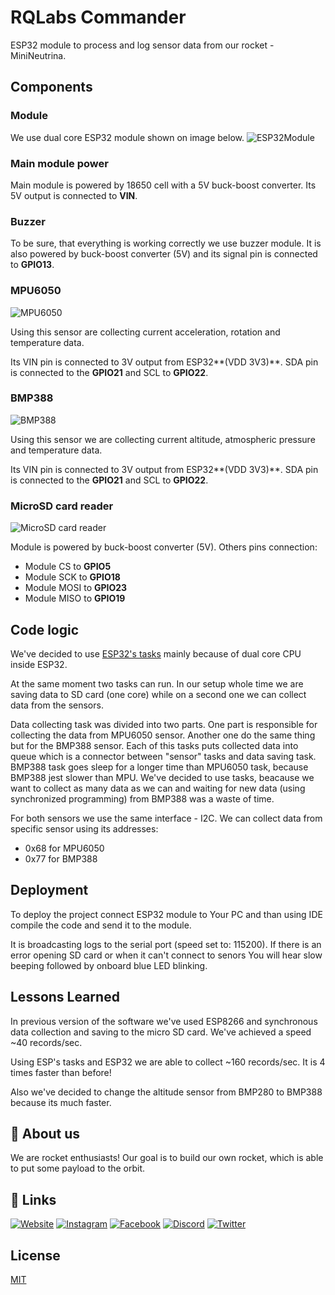 # RQLabs Commander
ESP32 module to process and log sensor data from our rocket - MiniNeutrina.

## Components
### Module
We use dual core ESP32 module shown on image below.
![ESP32Module](https://img.joomcdn.net/84152a14c11919e9336d83f3117bf1867d3fea79_original.jpeg)

### Main module power
Main module is powered by 18650 cell with a 5V buck-boost converter. Its 5V output is connected to **VIN**. 

### Buzzer
To be sure, that everything is working correctly we use buzzer module. It is also powered by buck-boost converter (5V) and its signal pin is connected to **GPIO13**.

### MPU6050
![MPU6050](https://cdn2.botland.com.pl/61319-pdt_540/mpu-6050-3-osiowy-akcelerometr-i-zyroskop-i2c-modul-dfrobot.jpg)

Using this sensor are collecting current acceleration, rotation and temperature data.

Its VIN pin is connected to 3V output from ESP32**(VDD 3V3)**. SDA pin is connected to the **GPIO21** and SCL to **GPIO22**.

### BMP388
![BMP388](https://tatrashike.pl/imgs-44071_thumbs/5-Diymore-BMP388-CJMCU-388-24-bit-cyfrowy-czujnik-temperatury.jpeg)

Using this sensor we are collecting current altitude, atmospheric pressure and temperature data.

Its VIN pin is connected to 3V output from ESP32**(VDD 3V3)**. SDA pin is connected to the **GPIO21** and SCL to **GPIO22**.

### MicroSD card reader
![MicroSD card reader](https://cdn1.botland.com.pl/64074-pdt_540/modul-czytnika-kart-microsd.jpg)

Module is powered by buck-boost converter (5V). Others pins connection:
- Module CS to **GPIO5**
- Module SCK to **GPIO18**
- Module MOSI to **GPIO23**
- Module MISO to **GPIO19**

## Code logic
We've decided to use [ESP32's tasks](https://docs.espressif.com/projects/esp-idf/en/latest/esp32/api-reference/system/freertos.html) mainly because of dual core CPU inside ESP32. 

At the same moment two tasks can run. In our setup whole time we are saving data to SD card (one core) while on a second one we can collect data from the sensors.

Data collecting task was divided into two parts. One part is responsible for collecting the data from MPU6050 sensor. Another one do the same thing but for the BMP388 sensor. Each of this tasks puts collected data into queue which is a connector between "sensor" tasks and data saving task. BMP388 task goes sleep for a longer time than MPU6050 task, because BMP388 jest slower than MPU. We've decided to use tasks, beacause we want to collect as many data as we can and waiting for new data (using synchronized programming) from BMP388 was a waste of time.

For both sensors we use the same interface - I2C. We can collect data from specific sensor using its addresses:
- 0x68 for MPU6050
- 0x77 for BMP388

## Deployment
To deploy the project connect ESP32 module to Your PC and than using IDE compile the code and send it to the module.

It is broadcasting logs to the serial port (speed set to: 115200). If there is an error opening SD card or when it can't connect to senors You will hear slow beeping followed by onboard blue LED blinking.

## Lessons Learned
In previous version of the software we've used ESP8266 and synchronous data collection and saving to the micro SD card. We've achieved a speed ~40 records/sec.

Using ESP's tasks and ESP32 we are able to collect ~160 records/sec. It is 4 times faster than before!

Also we've decided to change the altitude sensor from BMP280 to BMP388 because its much faster.

## 🚀 About us
We are rocket enthusiasts! Our goal is to build our own rocket, 
which is able to put some payload to the orbit.


## 🔗 Links
[![Website](https://img.shields.io/badge/🔗_Website-000?style=for-the-badge)](https://rqlabs.space)
[![Instagram](https://img.shields.io/badge/Instagram-000?style=for-the-badge&logo=instagram&logoColor=white)](https://instagram.com/RQLabs)
[![Facebook](https://img.shields.io/badge/Facebook-000?style=for-the-badge&logo=facebook&logoColor=white)](https://www.facebook.com/RQLabs)
[![Discord](https://img.shields.io/badge/Discord-000?style=for-the-badge&logo=discord&logoColor=white)](https://discord.gg/9qAMMVjWe8)
[![Twitter](https://img.shields.io/badge/twitter-000?style=for-the-badge&logo=twitter&logoColor=white)](https://twitter.com/RQLabs)

## License
[MIT](https://choosealicense.com/licenses/mit/)

